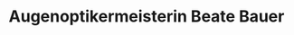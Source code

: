 ---
title: "Augenoptikermeisterin Beate Bauer"
url: /kassel/augenoptikermeisterin-beate-bauer/
shop: Optiker
---